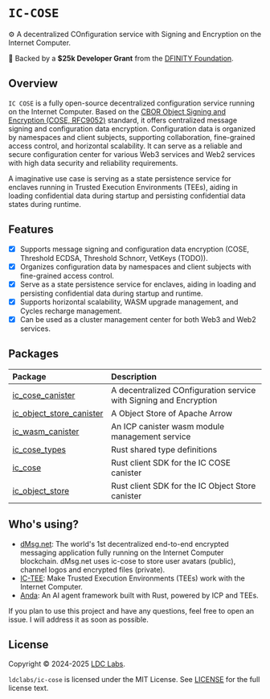 # `IC-COSE`

⚙️ A decentralized COnfiguration service with Signing and Encryption on the Internet Computer.

💝 Backed by a **$25k Developer Grant** from the [DFINITY Foundation](https://dfinity.org/grants).

## Overview

`IC COSE` is a fully open-source decentralized configuration service running on the Internet Computer. Based on the [CBOR Object Signing and Encryption (COSE, RFC9052)](https://datatracker.ietf.org/doc/html/rfc9052) standard, it offers centralized message signing and configuration data encryption. Configuration data is organized by namespaces and client subjects, supporting collaboration, fine-grained access control, and horizontal scalability. It can serve as a reliable and secure configuration center for various Web3 services and Web2 services with high data security and reliability requirements.

A imaginative use case is serving as a state persistence service for enclaves running in Trusted Execution Environments (TEEs), aiding in loading confidential data during startup and persisting confidential data states during runtime.

## Features

- [x] Supports message signing and configuration data encryption (COSE, Threshold ECDSA, Threshold Schnorr, VetKeys (TODO)).
- [x] Organizes configuration data by namespaces and client subjects with fine-grained access control.
- [x] Serve as a state persistence service for enclaves, aiding in loading and persisting confidential data during startup and runtime.
- [x] Supports horizontal scalability, WASM upgrade management, and Cycles recharge management.
- [x] Can be used as a cluster management center for both Web3 and Web2 services.

## Packages

| Package                                                                                               | Description                                                       |
| :---------------------------------------------------------------------------------------------------- | :---------------------------------------------------------------- |
| [ic_cose_canister](https://github.com/ldclabs/ic-cose/tree/main/src/ic_cose_canister)                 | A decentralized COnfiguration service with Signing and Encryption |
| [ic_object_store_canister](https://github.com/ldclabs/ic-cose/tree/main/src/ic_object_store_canister) | A Object Store of Apache Arrow                                    |
| [ic_wasm_canister](https://github.com/ldclabs/ic-cose/tree/main/src/ic_wasm_canister)                 | An ICP canister wasm module management service                    |
| [ic_cose_types](https://github.com/ldclabs/ic-cose/tree/main/src/ic_cose_types)                       | Rust shared type definitions                                      |
| [ic_cose](https://github.com/ldclabs/ic-cose/tree/main/src/ic_cose)                                   | Rust client SDK for the IC COSE canister                          |
| [ic_object_store](https://github.com/ldclabs/ic-cose/tree/main/src/ic_object_store)                   | Rust client SDK for the IC Object Store canister                  |

## Who's using?

- [dMsg.net](https://dmsg.net): The world's 1st decentralized end-to-end encrypted messaging application fully running on the Internet Computer blockchain. dMsg.net uses ic-cose to store user avatars (public), channel logos and encrypted files (private).
- [IC-TEE](https://github.com/ldclabs/ic-tee): Make Trusted Execution Environments (TEEs) work with the Internet Computer.
- [Anda](https://github.com/ldclabs/anda): An AI agent framework built with Rust, powered by ICP and TEEs.

If you plan to use this project and have any questions, feel free to open an issue. I will address it as soon as possible.

## License
Copyright © 2024-2025 [LDC Labs](https://github.com/ldclabs).

`ldclabs/ic-cose` is licensed under the MIT License. See [LICENSE](LICENSE-MIT) for the full license text.